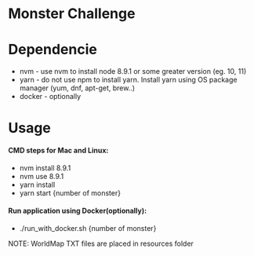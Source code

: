 # Monster Challenge 
 
# Dependencie
- nvm - use nvm to install node 8.9.1 or some greater version (eg. 10, 11) 
- yarn - do not use npm to install yarn. Install yarn using OS package manager (yum, dnf, apt-get, brew..)
- docker - optionally

# Usage
 
#### CMD steps for Mac and Linux:
- nvm install 8.9.1
- nvm use 8.9.1
- yarn install
- yarn start {number of monster}

#### Run application using Docker(optionally):
- ./run_with_docker.sh {number of monster} 

NOTE: WorldMap TXT files are placed in resources folder 

